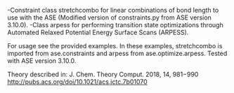 -Constraint class stretchcombo for linear combinations of bond length to use with the ASE (Modified version of constraints.py from ASE version 3.10.0). 
-Class arpess for performing transition state optimizations through Automated Relaxed Potential Energy Surface Scans (ARPESS).

For usage see the provided examples.
In these examples, stretchcombo is imported from ase.constraints and arpess from ase.optimize.arpess. 
Tested with ASE version 3.10.0. 

Theory described in: J. Chem. Theory Comput. 2018, 14, 981−990
http://pubs.acs.org/doi/10.1021/acs.jctc.7b01070
